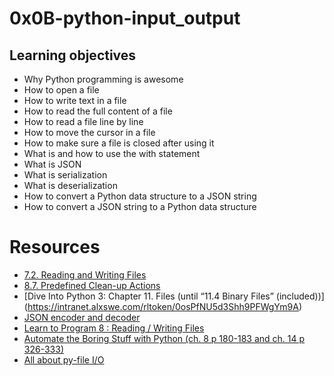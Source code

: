 # 0x0B-python-input_output

## Learning objectives
- Why Python programming is awesome
- How to open a file
- How to write text in a file
- How to read the full content of a file
- How to read a file line by line
- How to move the cursor in a file
- How to make sure a file is closed after using it
- What is and how to use the with statement
- What is JSON
- What is serialization
- What is deserialization
- How to convert a Python data structure to a JSON string
- How to convert a JSON string to a Python data structure

# Resources
- [7.2. Reading and Writing Files](https://intranet.alxswe.com/rltoken/hFlrZ9E1XROVWcjwwyF52A)
- [8.7. Predefined Clean-up Actions](https://intranet.alxswe.com/rltoken/0OZ9fzPRjmKWZsID9IRJSg)
- [Dive Into Python 3: Chapter 11. Files (until “11.4 Binary Files” (included))] (https://intranet.alxswe.com/rltoken/0osPfNU5d3Shh9PFWgYm9A)
- [JSON encoder and decoder](https://intranet.alxswe.com/rltoken/l0B9_pFn1tgBvE7FrT14Zw)
- [Learn to Program 8 : Reading / Writing Files](https://intranet.alxswe.com/rltoken/ZvtAdnUzjnEVu1sjg3m_tQ)
- [Automate the Boring Stuff with Python (ch. 8 p 180-183 and ch. 14 p 326-333)](https://intranet.alxswe.com/rltoken/ZvtAdnUzjnEVu1sjg3m_tQ)
- [All about py-file I/O](https://intranet.alxswe.com/rltoken/TUatlpPV27S4zPogmQIPnQ)
